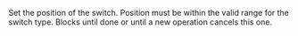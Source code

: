 Set the position of the switch.
Position must be within the valid range for the switch type.
Blocks until done or until a new operation cancels this one.
